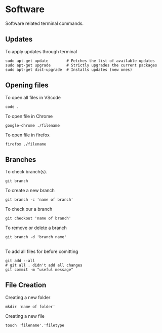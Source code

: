 # Software

Software related terminal commands.

## Updates

To apply updates through terminal

```terminal
sudo apt-get update        # Fetches the list of available updates
sudo apt-get upgrade       # Strictly upgrades the current packages
sudo apt-get dist-upgrade  # Installs updates (new ones)
```

## Opening files

To open all files in VScode

```terminal
code . 
```

To open file in Chrome

```terminal
google-chrome ./filename
```

To open file in firefox

```terminal
firefox ./filename
```

## Branches

To check branch(s).

``` terminal
git branch
```

To create a new branch
``` terminal
git branch -c 'name of branch'
```

To check our a branch
``` terminal
git checkout 'name of branch'
```

To remove or delete a branch
```terminal
git branch -d 'branch name'
```

##

To add all files for before comitting
``` terminal
git add --all
# git all . didn't add all changes
git commit -m "useful message"
```

## File Creation

Creating a new folder
``` terminal
mkdir 'name of folder'
```

Creating a new file
```terminal
touch 'filename'.'filetype
```





